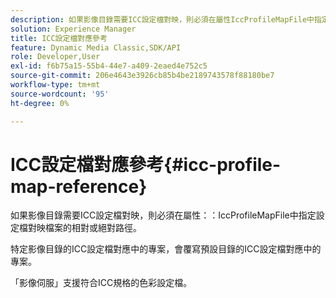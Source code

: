 ```yaml
---
description: 如果影像目錄需要ICC設定檔對映，則必須在屬性IccProfileMapFile中指定設定檔對映檔案的相對或絕對路徑。
solution: Experience Manager
title: ICC設定檔對應參考
feature: Dynamic Media Classic,SDK/API
role: Developer,User
exl-id: f6b75a15-55b4-44e7-a409-2eaed4e752c5
source-git-commit: 206e4643e3926cb85b4be2189743578f88180be7
workflow-type: tm+mt
source-wordcount: '95'
ht-degree: 0%

---
```


# ICC設定檔對應參考{#icc-profile-map-reference}

如果影像目錄需要ICC設定檔對映，則必須在屬性：：IccProfileMapFile中指定設定檔對映檔案的相對或絕對路徑。

特定影像目錄的ICC設定檔對應中的專案，會覆寫預設目錄的ICC設定檔對應中的專案。

「影像伺服」支援符合ICC規格的色彩設定檔。

